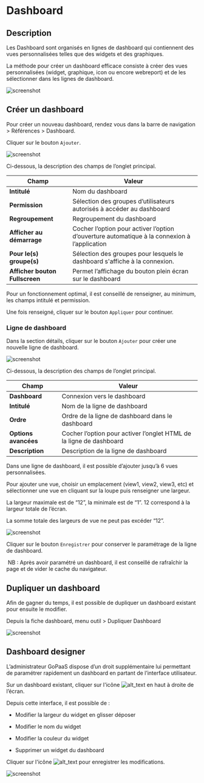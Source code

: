
# Dashboard

## Description

Les Dashboard sont organisés en lignes de dashboard qui contiennent des vues personnalisées telles que des widgets et des graphiques.

La méthode pour créer un dashboard efficace consiste à créer des vues personnalisées (widget, graphique, icon ou encore webreport) et de les sélectionner dans les lignes de dashboard.


![screenshot](images/image1.png)


## Créer un dashboard

Pour créer un nouveau dashboard, rendez vous dans la barre de navigation > Références > Dashboard.

Cliquer sur le bouton `Ajouter`.


![screenshot](images/image2.png )


Ci-dessous, la description des champs de l’onglet principal.


| Champ                   | Valeur                                                                                          |
|-------------------------|-------------------------------------------------------------------------------------------------|
| **Intitulé**            | Nom du dashboard                                                                                |
| **Permission**          | Sélection des groupes d’utilisateurs autorisés à accéder au dashboard                            |
| **Regroupement**        | Regroupement du dashboard                                                                       |
| **Afficher au démarrage** | Cocher l’option pour activer l’option d’ouverture automatique à la connexion à l’application  |
| **Pour le(s) groupe(s)** | Sélection des groupes pour lesquels le dashboard s'affiche à la connexion.                        |
| **Afficher bouton Fullscreen** | Permet l’affichage du bouton plein écran sur le dashboard                                 |



Pour un fonctionnement optimal, il est conseillé de renseigner, au minimum, les champs intitulé et permission.

Une fois renseigné, cliquer sur le bouton `Appliquer` pour continuer.


### Ligne de dashboard

Dans la section détails, cliquer sur le bouton `Ajouter` pour créer une nouvelle ligne de dashboard.


![screenshot](images/image3.png)


Ci-dessous, la description des champs de l’onglet principal.


| Champ               | Valeur                                                                                          |
|---------------------|-------------------------------------------------------------------------------------------------|
| **Dashboard**       | Connexion vers le dashboard                                                                     |
| **Intitulé**        | Nom de la ligne de dashboard                                                                    |
| **Ordre**           | Ordre de la ligne de dashboard dans le dashboard                                                |
| **Options avancées**| Cocher l’option pour activer l’onglet HTML de la ligne de dashboard                             |
| **Description**     | Description de la ligne de dashboard                                                            |



Dans une ligne de dashboard, il est possible d’ajouter jusqu’à 6 vues personnalisées.

Pour ajouter une vue, choisir un emplacement (view1, view2, view3, etc) et sélectionner une vue en cliquant sur la loupe puis renseigner une largeur.

La largeur maximale est de “12”, la minimale est de “1”. 12 correspond à la largeur totale de l’écran.

La somme totale des largeurs de vue ne peut pas excéder “12”.


![screenshot](images/image4.png)


Cliquer sur le bouton `Enregistrer` pour conserver le paramétrage de la ligne de dashboard.

​​​​​
NB : Après avoir paramétré un dashboard, il est conseillé de rafraîchir la page et de vider le cache du navigateur.


## Dupliquer un dashboard

Afin de gagner du temps, il est possible de dupliquer un dashboard existant pour ensuite le modifier.

Depuis la fiche dashboard, menu outil > Dupliquer Dashboard


![screenshot](images/image5.jpg )



## Dashboard designer

L’administrateur GoPaaS dispose d’un droit supplémentaire lui permettant de paramétrer rapidement un dashboard en partant de l’interface utilisateur.

Sur un dashboard existant, cliquer sur l'icône ![alt_text](../asset/edit.png) en haut à droite de l’écran.

Depuis cette interface, il est possible de : 

- Modifier la largeur du widget en glisser déposer

- Modifier le nom du widget

- Modifier la couleur du widget

- Supprimer un widget du dashboard

Cliquer sur l'icône ![alt_text](../asset/diskSave.png) pour enregistrer les modifications.

![screenshot](images/image6.jpg )

